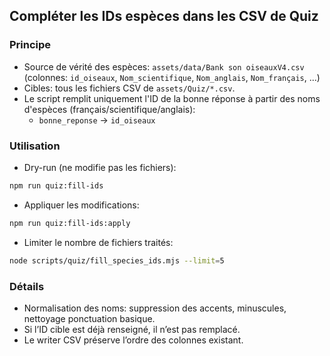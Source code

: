 ## Compléter les IDs espèces dans les CSV de Quiz

### Principe
- Source de vérité des espèces: `assets/data/Bank son oiseauxV4.csv` (colonnes: `id_oiseaux`, `Nom_scientifique`, `Nom_anglais`, `Nom_français`, ...)
- Cibles: tous les fichiers CSV de `assets/Quiz/*.csv`.
- Le script remplit uniquement l'ID de la bonne réponse à partir des noms d'espèces (français/scientifique/anglais):
  - `bonne_reponse` → `id_oiseaux`

### Utilisation
- Dry-run (ne modifie pas les fichiers):
```bash
npm run quiz:fill-ids
```
- Appliquer les modifications:
```bash
npm run quiz:fill-ids:apply
```
- Limiter le nombre de fichiers traités:
```bash
node scripts/quiz/fill_species_ids.mjs --limit=5
```

### Détails
- Normalisation des noms: suppression des accents, minuscules, nettoyage ponctuation basique.
- Si l’ID cible est déjà renseigné, il n’est pas remplacé.
- Le writer CSV préserve l’ordre des colonnes existant.


